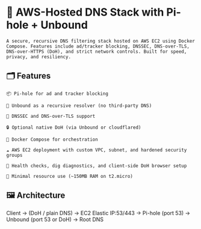 # 🔐 AWS-Hosted DNS Stack with Pi-hole + Unbound

    A secure, recursive DNS filtering stack hosted on AWS EC2 using Docker Compose. Features include ad/tracker blocking, DNSSEC, DNS-over-TLS, DNS-over-HTTPS (DoH), and strict network controls. Built for speed, privacy, and resiliency.

## 🗂️ Features

    📦 Pi-hole for ad and tracker blocking

    🔁 Unbound as a recursive resolver (no third-party DNS)

    🔐 DNSSEC and DNS-over-TLS support

    🔒 Optional native DoH (via Unbound or cloudflared)

    🧩 Docker Compose for orchestration

    ☁️ AWS EC2 deployment with custom VPC, subnet, and hardened security groups

    🧪 Health checks, dig diagnostics, and client-side DoH browser setup

    🎯 Minimal resource use (~150MB RAM on t2.micro)

## 🖼️ Architecture

Client → (DoH / plain DNS) → EC2 Elastic IP:53/443
          → Pi-hole (port 53) → Unbound (port 53 or DoH) → Root DNS
